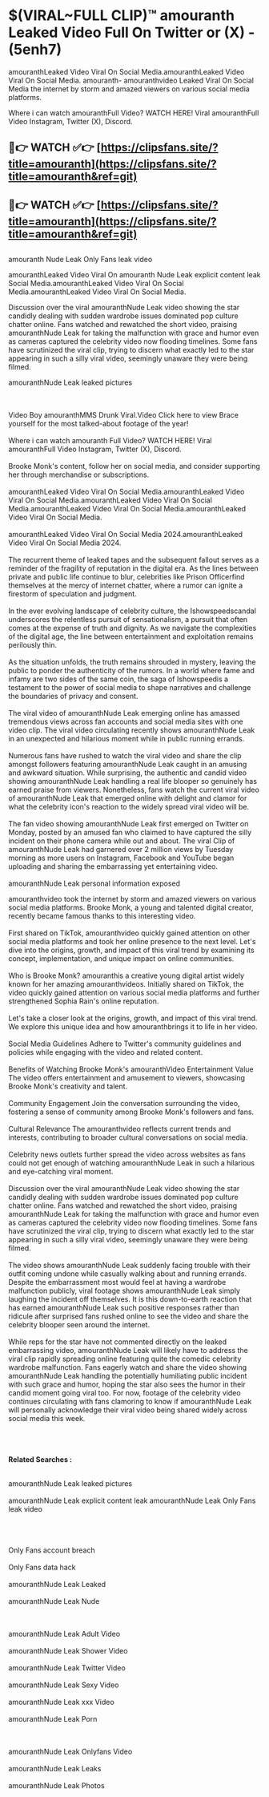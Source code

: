 #  $(VIRAL~FULL CLIP)™ amouranth Leaked Video Full On Twitter or (X)  - (5enh7)

amouranthLeaked Video Viral On Social Media.amouranthLeaked Video Viral On Social Media.
amouranth- amouranthvideo Leaked Viral On Social Media the internet by storm and amazed viewers on various social media platforms.

Where i can watch amouranthFull Video? WATCH HERE! Viral amouranthFull Video Instagram, Twitter (X), Discord.

## 🔴👉 WATCH ✅👉 [https://clipsfans.site/?title=amouranth](https://clipsfans.site/?title=amouranth&ref=git)


## 🔴👉 WATCH ✅👉 [https://clipsfans.site/?title=amouranth](https://clipsfans.site/?title=amouranth&ref=git)
##


amouranth Nude Leak Only Fans leak video 


amouranthLeaked Video Viral On  amouranth Nude Leak explicit content leak Social Media.amouranthLeaked Video Viral On Social Media.amouranthLeaked Video Viral On Social Media.



Discussion over the viral amouranthNude Leak video showing the star candidly dealing with sudden wardrobe issues dominated pop culture chatter online. Fans watched and rewatched the short video, praising amouranthNude Leak for taking the malfunction with grace and humor even as cameras captured the celebrity video now flooding timelines. Some fans have scrutinized the viral clip, trying to discern what exactly led to the star appearing in such a silly viral video, seemingly unaware they were being filmed.


amouranthNude Leak leaked pictures


  <br>

  <br>
Video Boy amouranthMMS Drunk Viral.Video Click here to view Brace yourself for the most talked-about footage of the year!
<br><br>
Where i can watch amouranth Full Video? WATCH HERE! Viral amouranthFull Video Instagram, Twitter (X), Discord.
<br><br>
Brooke Monk's content, follow her on social media, and consider supporting her through merchandise or subscriptions.
<br><br>
amouranthLeaked Video Viral On Social Media.amouranthLeaked Video Viral On Social Media.amouranthLeaked Video Viral On Social Media.amouranthLeaked Video Viral On Social Media.amouranthLeaked Video Viral On Social Media.
<br><br>
amouranthLeaked Video Viral On Social Media 2024.amouranthLeaked Video Viral On Social Media 2024.
<br><br>
The recurrent theme of leaked tapes and the subsequent fallout serves as a reminder of the fragility of reputation in the digital era. As the lines between private and public life continue to blur, celebrities like Prison Officerfind themselves at the mercy of internet chatter, where a rumor can ignite a firestorm of speculation and judgment.
<br><br>
In the ever evolving landscape of celebrity culture, the Ishowspeedscandal underscores the relentless pursuit of sensationalism, a pursuit that often comes at the expense of truth and dignity. As we navigate the complexities of the digital age, the line between entertainment and exploitation remains perilously thin.
<br><br>
As the situation unfolds, the truth remains shrouded in mystery, leaving the public to ponder the authenticity of the rumors. In a world where fame and infamy are two sides of the same coin, the saga of Ishowspeedis a testament to the power of social media to shape narratives and challenge the boundaries of privacy and consent.
<br><br>
The viral video of amouranthNude Leak emerging online has amassed tremendous views across fan accounts and social media sites with one video clip. The viral video circulating recently shows amouranthNude Leak in an unexpected and hilarious moment while in public running errands.
<br><br>
Numerous fans have rushed to watch the viral video and share the clip amongst followers featuring amouranthNude Leak caught in an amusing and awkward situation. While surprising, the authentic and candid video showing amouranthNude Leak handling a real life blooper so genuinely has earned praise from viewers. Nonetheless, fans watch the current viral video of amouranthNude Leak that emerged online with delight and clamor for what the celebrity icon's reaction to the widely spread viral video will be.
<br><br>
The fan video showing amouranthNude Leak first emerged on Twitter on Monday, posted by an amused fan who claimed to have captured the silly incident on their phone camera while out and about. The viral Clip of amouranthNude Leak had garnered over 2 million views by Tuesday morning as more users on Instagram, Facebook and YouTube began uploading and sharing the embarrassing yet entertaining video.
<br><br>
amouranthNude Leak personal information exposed

amouranthvideo took the internet by storm and amazed viewers on various social media platforms. Brooke Monk, a young and talented digital creator, recently became famous thanks to this interesting video.
<br><br>
First shared on TikTok, amouranthvideo quickly gained attention on other social media platforms and took her online presence to the next level. Let's dive into the origins, growth, and impact of this viral trend by examining its concept, implementation, and unique impact on online communities.
<br><br>
Who is Brooke Monk? amouranthis a creative young digital artist widely known for her amazing amouranthvideos. Initially shared on TikTok, the video quickly gained attention on various social media platforms and further strengthened Sophia Rain's online reputation.
<br><br>
Let's take a closer look at the origins, growth, and impact of this viral trend. We explore this unique idea and how amouranthbrings it to life in her video.
<br><br>
Social Media Guidelines Adhere to Twitter's community guidelines and policies while engaging with the video and related content.
<br><br>
Benefits of Watching Brooke Monk's amouranthVideo Entertainment Value The video offers entertainment and amusement to viewers, showcasing Brooke Monk's creativity and talent.
<br><br>
Community Engagement Join the conversation surrounding the video, fostering a sense of community among Brooke Monk's followers and fans.
<br><br>
Cultural Relevance The amouranthvideo reflects current trends and interests, contributing to broader cultural conversations on social media.
<br><br>
Celebrity news outlets further spread the video across websites as fans could not get enough of watching amouranthNude Leak in such a hilarious and eye-catching viral moment.
<br><br>
Discussion over the viral amouranthNude Leak video showing the star candidly dealing with sudden wardrobe issues dominated pop culture chatter online. Fans watched and rewatched the short video, praising amouranthNude Leak for taking the malfunction with grace and humor even as cameras captured the celebrity video now flooding timelines. Some fans have scrutinized the viral clip, trying to discern what exactly led to the star appearing in such a silly viral video, seemingly unaware they were being filmed.
<br><br>
The video shows amouranthNude Leak suddenly facing trouble with their outfit coming undone while casually walking about and running errands. Despite the embarrassment most would feel at having a wardrobe malfunction publicly, viral footage shows amouranthNude Leak simply laughing the incident off themselves. It is this down-to-earth reaction that has earned amouranthNude Leak such positive responses rather than ridicule after surprised fans rushed online to see the video and share the celebrity blooper seen around the internet.
<br><br>
While reps for the star have not commented directly on the leaked embarrassing video, amouranthNude Leak will likely have to address the viral clip rapidly spreading online featuring quite the comedic celebrity wardrobe malfunction. Fans eagerly watch and share the video showing amouranthNude Leak handling the potentially humiliating public incident with such grace and humor, hoping the star also sees the humor in their candid moment going viral too. For now, footage of the celebrity video continues circulating with fans clamoring to know if amouranthNude Leak will personally acknowledge their viral video being shared widely across social media this week.
<br><br>

<br><br>
<strong>Related Searches :</strong>
<br><br>

amouranthNude Leak leaked pictures
<br><br>
amouranthNude Leak explicit content leak
amouranthNude Leak Only Fans leak video
<br><br>

<br><br>
Only Fans account breach
<br><br>
Only Fans data hack
<br><br>
amouranthNude Leak Leaked
<br><br>
amouranthNude Leak Nude

<br><br>
amouranthNude Leak Adult Video
<br><br>
amouranthNude Leak Shower Video
<br><br>
amouranthNude Leak Twitter Video
<br><br>
amouranthNude Leak Sexy Video
<br><br>
amouranthNude Leak xxx Video
<br><br>
amouranthNude Leak Porn

<br><br>
amouranthNude Leak Onlyfans Video
<br><br>
amouranthNude Leak Leaks
<br><br>
amouranthNude Leak Photos